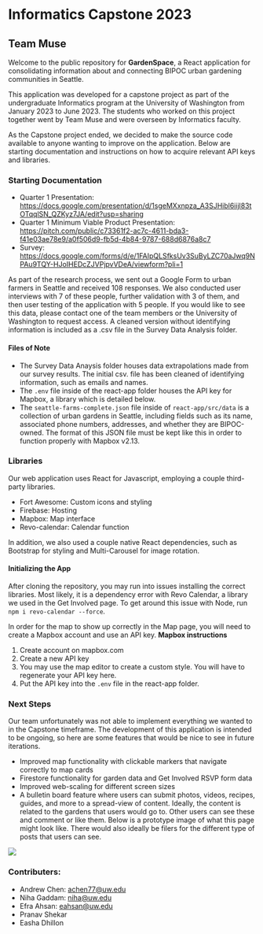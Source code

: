 # Informatics Capstone 2023
## Team Muse  

Welcome to the public repository for **GardenSpace**, a React application for consolidating information about and connecting BIPOC urban gardening communities in Seattle.

This application was developed for a capstone project as part of the undergraduate Informatics program at the University of Washington from January 2023 to June 2023. The students who worked on this project together went by Team Muse and were overseen by Informatics faculty.

As the Capstone project ended, we decided to make the source code available to anyone wanting to improve on the application. Below are starting documentation and instructions on how to acquire relevant API keys and libraries.

### Starting Documentation
- Quarter 1 Presentation: https://docs.google.com/presentation/d/1sgeMXxnpza_A3SJHibl6iijl83tOTqqlSN_QZKyz7JA/edit?usp=sharing
- Quarter 1 Minimum Viable Product Presentation: https://pitch.com/public/c73361f2-ac7c-4611-bda3-f41e03ae78e9/a0f506d9-fb5d-4b84-9787-688d6876a8c7
- Survey: https://docs.google.com/forms/d/e/1FAIpQLSfksUv3SuByLZC70aJwq9NPAu9TQY-HJoIHEDcZJVPjpvVDeA/viewform?pli=1

As part of the research process, we sent out a Google Form to urban farmers in Seattle and received 108 responses. We also conducted user interviews with 7 of these people, further validation with 3 of them, and then user testing of the application with 5 people. If you would like to see this data, please contact one of the team members or the University of Washington to request access. A cleaned version without identifying information is included as a .csv file in the Survey Data Analysis folder.

#### Files of Note

- The Survey Data Anaysis folder houses data extrapolations made from our survey results. The initial csv. file has been cleaned of identifying information, such as emails and names.
- The <code>.env</code> file inside of the react-app folder houses the API key for Mapbox, a library which is detailed below.
- The <code>seattle-farms-complete.json</code> file inside of <code>react-app/src/data</code> is a collection of urban gardens in Seattle, including fields such as its name, associated phone numbers, addresses, and whether they are BIPOC-owned. The format of this JSON file must be kept like this in order to function properly with Mapbox v2.13.


### Libraries

Our web application uses React for Javascript, employing a couple third-party libraries.
- Fort Awesome: Custom icons and styling
- Firebase: Hosting
- Mapbox: Map interface
- Revo-calendar: Calendar function

In addition, we also used a couple native React dependencies, such as Bootstrap for styling and Multi-Carousel for image rotation.

#### Initializing the App

After cloning the repository, you may run into issues installing the correct libraries. Most likely, it is a dependency error with Revo Calendar, a library we used in the Get Involved page. To get around this issue with Node, run <code>npm i revo-calendar --force</code>.

In order for the map to show up correctly in the Map page, you will need to create a Mapbox account and use an API key.
**Mapbox instructions**
1. Create account on mapbox.com
2. Create a new API key
3. You may use the map editor to create a custom style. You will have to regenerate your API key here.
4. Put the API key into the <code>.env</code> file in the react-app folder.

### Next Steps

Our team unfortunately was not able to implement everything we wanted to in the Capstone timeframe. The development of this application is intended to be ongoing, so here are some features that would be nice to see in future iterations.

- Improved map functionality with clickable markers that navigate correctly to map cards
- Firestore functionality for garden data and Get Involved RSVP form data
- Improved web-scaling for different screen sizes
- A bulletin board feature where users can submit photos, videos, recipes, guides, and more to a spread-view of content. Ideally, the content is related to the gardens that users would go to. Other users can see these and comment or like them. Below is a prototype image of what this page might look like. There would also ideally be filers for the different type of posts that users can see.
<img src="https://i.imgur.com/GVEIM1X.png" />

### Contributers: 
- Andrew Chen: achen77@uw.edu 
- Niha Gaddam: niha@uw.edu
- Efra Ahsan: eahsan@uw.edu
- Pranav Shekar
- Easha Dhillon
